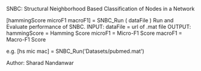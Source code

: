 SNBC: Structural Neighborhood Based Classification of Nodes in a Network

[hammingScore microF1 macroF1] = SNBC_Run ( dataFile )
Run and Evaluate performance of SNBC.
INPUT:
   dataFile    = url of .mat file
OUTPUT:
   hammingScore = Hamming Score
   microF1      = Micro-F1 Score
   macroF1      = Macro-F1 Score

 e.g. [hs mic mac] = SNBC_Run('Datasets/pubmed.mat')

Author: Sharad Nandanwar
